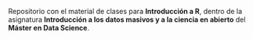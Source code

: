Repositorio con el material de clases para **Introducción a R**, dentro de la asignatura **Introducción a los datos masivos y a la ciencia en abierto** del **Máster en Data Science**.
